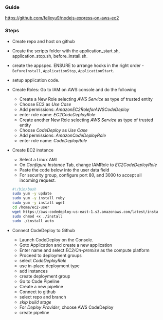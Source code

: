 ### Guide
https://github.com/felixyu9/nodejs-express-on-aws-ec2

### Steps
- Create repo and host on github
- Create the scripts folder with the application_start.sh, application_stop.sh, before_install.sh.
- create the appspec. ENSURE to arrange hooks in the right order - `BeforeInstall`, `ApplicationStop`, `ApplicationStart`.
- setup application code.
- Create Roles: Go to IAM on AWS console and do the following
  - Create a New Role selecting _AWS Service_ as type of trusted entity
  - Choose EC2 as _Use Case_
  - Add permissions: _AmazonEC2RoleforAWSCodeDeploy_
  - enter role name: _EC2CodeDeployRole_
  - Create another New Role selecting _AWS Service_ as type of trusted entity
  - Choose _CodeDeploy_ as _Use Case_
  - Add permissions: _AmazonCodeDeployRole_
  - enter role name: _CodeDeployRole_
- Create EC2 instance
  - Select a Linux AMI
  - On _Configure Instance_ Tab, change IAMRole to _EC2CodeDeployRole_
  - Paste the code below into the user data field
  - For security group, configure port 80, and 3000 to accept all incoming request.

  ```bash
  #!/bin/bash
  sudo yum -y update
  sudo yum -y install ruby
  sudo yum -y install wget
  cd /home/ec2-user
  wget https://aws-codedeploy-us-east-1.s3.amazonaws.com/latest/install
  sudo chmod +x ./install
  sudo ./install auto
  ```

- Connect CodeDeploy to Github
  - Launch CodeDeploy on the Console.
  - Goto Application and create a new application
  - Enter name and select _EC2/On-premise_ as the compute platform
  - Proceed to deployment groups
  - select  _CodeDeployRole_ 
  - use in-place deployment type
  - add instances
  - create deployment group
  - Go to Code Pipeline
  - Create a new pipeline
  - Connect to github
  - select repo and branch
  - _skip build stage_
  - For _Deploy Provider_, choose AWS CodeDeploy
  - create pipeline
  